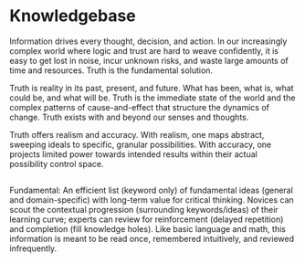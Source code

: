 # Knowledgebase

Information drives every thought, decision, and action. In our increasingly complex world where logic and trust are hard to weave confidently, it is easy to get lost in noise, incur unknown risks, and waste large amounts of time and resources. Truth is the fundamental solution.

Truth is reality in its past, present, and future. What has been, what is, what could be, and what will be. Truth is the immediate state of the world and the complex patterns of cause-and-effect that structure the dynamics of change. Truth exists with and beyond our senses and thoughts.

Truth offers realism and accuracy. With realism, one maps abstract, sweeping ideals to specific, granular possibilities. With accuracy, one projects limited power towards intended results within their actual possibility control space.

## 

Fundamental: An efficient list (keyword only) of fundamental ideas (general and domain-specific) with long-term value for critical thinking. Novices can scout the contextual progression (surrounding keywords/ideas) of their learning curve; experts can review for reinforcement (delayed repetition) and completion (fill knowledge holes). Like basic language and math, this information is meant to be read once, remembered intuitively, and reviewed infrequently.


